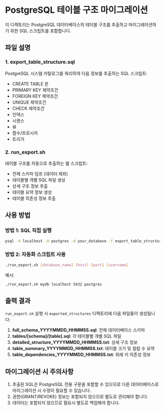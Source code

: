 # PostgreSQL 테이블 구조 마이그레이션

이 디렉토리는 PostgreSQL 데이터베이스의 테이블 구조를 추출하고 마이그레이션하기 위한 SQL 스크립트를 포함합니다.

## 파일 설명

### 1. export_table_structure.sql
PostgreSQL 시스템 카탈로그를 쿼리하여 다음 정보를 추출하는 SQL 스크립트:
- CREATE TABLE 문
- PRIMARY KEY 제약조건
- FOREIGN KEY 제약조건
- UNIQUE 제약조건
- CHECK 제약조건
- 인덱스
- 시퀀스
- 뷰
- 함수/프로시저
- 트리거

### 2. run_export.sh
테이블 구조를 자동으로 추출하는 쉘 스크립트:
- 전체 스키마 덤프 (데이터 제외)
- 테이블별 개별 SQL 파일 생성
- 상세 구조 정보 추출
- 테이블 요약 정보 생성
- 테이블 의존성 정보 추출

## 사용 방법

### 방법 1: SQL 직접 실행
```bash
psql -h localhost -U postgres -d your_database -f export_table_structure.sql > table_structure.txt
```

### 방법 2: 자동화 스크립트 사용
```bash
./run_export.sh [database_name] [host] [port] [username]
```

예시:
```bash
./run_export.sh mydb localhost 5432 postgres
```

## 출력 결과

`run_export.sh` 실행 시 `exported_structures` 디렉토리에 다음 파일들이 생성됩니다:

1. **full_schema_YYYYMMDD_HHMMSS.sql**: 전체 데이터베이스 스키마
2. **tables/[schema]/[table].sql**: 각 테이블별 개별 SQL 파일
3. **detailed_structure_YYYYMMDD_HHMMSS.txt**: 상세 구조 정보
4. **table_summary_YYYYMMDD_HHMMSS.txt**: 테이블 크기 및 컬럼 수 요약
5. **table_dependencies_YYYYMMDD_HHMMSS.txt**: 외래 키 의존성 정보

## 마이그레이션 시 주의사항

1. 추출된 SQL은 PostgreSQL 전용 구문을 포함할 수 있으므로 다른 데이터베이스로 마이그레이션 시 수정이 필요할 수 있습니다.
2. 권한(GRANT/REVOKE) 정보는 포함되지 않으므로 별도로 관리해야 합니다.
3. 데이터는 포함되지 않으므로 필요시 별도로 백업해야 합니다.